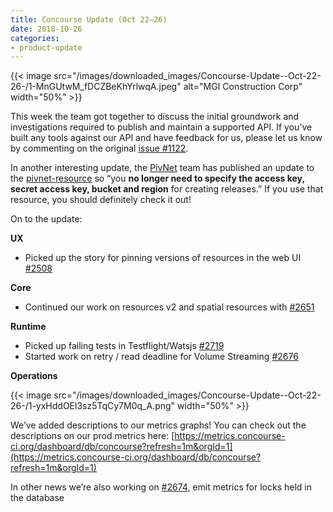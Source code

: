 ```yaml
---
title: Concourse Update (Oct 22–26)
date: 2018-10-26
categories:
- product-update
---
```


{{< image src="/images/downloaded_images/Concourse-Update--Oct-22-26-/1-MnGUtwM_fDCZBeKhYrlwqA.jpeg" alt="MGI
Construction Corp" width="50%" >}}

<!-- more -->

This week the team got together to discuss the initial groundwork and investigations required to publish and maintain a
supported API. If you’ve built any tools against our API and have feedback for us, please let us know by commenting on
the original [issue #1122](https://github.com/concourse/concourse/issues/1122).

In another interesting update, the [PivNet](https://network.pivotal.io/) team has published an update to
the [pivnet-resource](https://github.com/pivotal-cf/pivnet-resource) so “you **no longer need to specify the access key,
secret access key, bucket and region** for creating releases.” If you use that resource, you should definitely check it
out!

On to the update:

**UX**

- Picked up the story for pinning versions of resources in the web
  UI [#2508](https://github.com/concourse/concourse/issues/2508)

**Core**

- Continued our work on resources v2 and spatial resources
  with [#2651](https://github.com/concourse/concourse/issues/2651)

**Runtime**

- Picked up failing tests in Testflight/Watsjs [#2719](https://github.com/concourse/concourse/issues/2719)
- Started work on retry / read deadline for Volume Streaming [#2676](https://github.com/concourse/concourse/issues/2676)

**Operations**

{{< image src="/images/downloaded_images/Concourse-Update--Oct-22-26-/1-yxHddOEl3sz5TqCy7M0q_A.png" width="50%" >}}

We’ve added descriptions to our metrics graphs! You can check out the descriptions on our prod metrics
here: [https://metrics.concourse-ci.org/dashboard/db/concourse?refresh=1m&orgId=1](https://metrics.concourse-ci.org/dashboard/db/concourse?refresh=1m&orgId=1)

In other news we’re also working on [#2674](https://github.com/concourse/concourse/issues/2674), emit metrics for locks
held in the database
